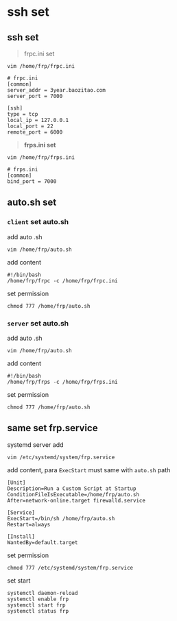 
# ssh set


## ssh set
> frpc.ini set

```
vim /home/frp/frpc.ini
```
```
# frpc.ini
[common]
server_addr = 3year.baozitao.com
server_port = 7000

[ssh]
type = tcp
local_ip = 127.0.0.1
local_port = 22
remote_port = 6000
```

> **frps.ini set**

```
vim /home/frp/frps.ini
```
```
# frps.ini
[common]
bind_port = 7000
```


## auto.sh set
### `client` set auto.sh
add auto .sh
```
vim /home/frp/auto.sh
```
add content
```
#!/bin/bash
/home/frp/frpc -c /home/frp/frpc.ini
```
set permission
```
chmod 777 /home/frp/auto.sh
```
### `server` set auto.sh
add auto .sh
```
vim /home/frp/auto.sh
```
add content
```
#!/bin/bash
/home/frp/frps -c /home/frp/frps.ini
```
set permission
```
chmod 777 /home/frp/auto.sh
```

## same set  frp.service
systemd server add
```
vim /etc/systemd/system/frp.service
```
add content, para `ExecStart` must same with `auto.sh` path
```
[Unit]
Description=Run a Custom Script at Startup
ConditionFileIsExecutable=/home/frp/auto.sh
After=network-online.target firewalld.service

[Service]
ExecStart=/bin/sh /home/frp/auto.sh
Restart=always

[Install]
WantedBy=default.target
```

set permission
```
chmod 777 /etc/systemd/system/frp.service
```

set start
```
systemctl daemon-reload 
systemctl enable frp
systemctl start frp
systemctl status frp
```





















